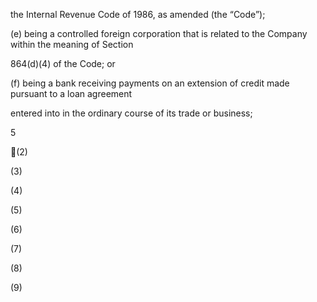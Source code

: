 the Internal Revenue Code of 1986, as amended (the “Code”);

(e) being a controlled foreign corporation that is related to the Company within the meaning of Section

864(d)(4) of the Code; or

(f) being a bank receiving payments on an extension of credit made pursuant to a loan agreement

entered into in the ordinary course of its trade or business;

5

(2)

(3)

(4)

(5)

(6)

(7)

(8)

(9)